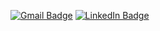 [![Gmail Badge](https://img.shields.io/badge/-akhalikoff@gmail.com-c14438?style=flat-square&logo=Gmail&logoColor=white&link=mailto:akhalikoff@gmail.com)](mailto:akhalikoff@gmail.com)
[![LinkedIn Badge](
https://img.shields.io/badge/LinkedIn-0077B5?style=flat-square&logo=linkedin&logoColor=white&link=https://www.linkedin.com/in/akhalikov1)](https://www.linkedin.com/in/akhalikov1/)

<!--
**akhalikov/akhalikov** is a ✨ _special_ ✨ repository because its `README.md` (this file) appears on your GitHub profile.

Here are some ideas to get you started:

- 🔭 I’m currently working on ...
- 🌱 I’m currently learning ...
- 👯 I’m looking to collaborate on ...
- 🤔 I’m looking for help with ...
- 💬 Ask me about ...
- 📫 How to reach me: ...
- 😄 Pronouns: ...
- ⚡ Fun fact: ...
-->
